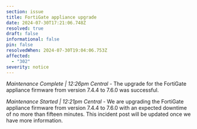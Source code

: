 ```yaml
---
section: issue
title: FortiGate appliance upgrade
date: 2024-07-30T17:21:06.748Z
resolved: true
draft: false
informational: false
pin: false
resolvedWhen: 2024-07-30T19:04:06.753Z
affected:
  - "302"
severity: notice
---
```

*Maintenance Complete | 12:26pm Central* - The upgrade for the FortiGate appliance firmware from version 7.4.4 to 7.6.0 was successful. 

*Maintenance Started | 12:21pm Central* - We are upgrading the FortiGate appliance firmware from version 7.4.4 to 7.6.0 with an expected downtime of no more than fifteen minutes. This incident post will be updated once we have more information.